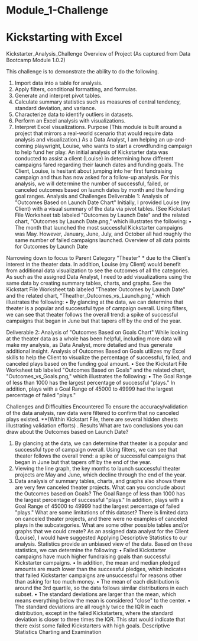 # Module_1-Challenge
# Kickstarting with Excel

Kickstarter_Analysis_Challenge
Overview of Project
(As captured from Data Bootcamp Module 1.0.2) 

This challenge is to demonstrate the ability to do the following.  
1.	Import data into a table for analysis.
2.	Apply filters, conditional formatting, and formulas.
3.	Generate and interpret pivot tables.
4.	Calculate summary statistics such as measures of central tendency, standard deviation, and variance.
5.	Characterize data to identify outliers in datasets.
6.	Perform an Excel analysis with visualizations.
7.	Interpret Excel visualizations.
Purpose
(This module is built around a project that mirrors a real-world scenario that would require data analysis and visualization.)
As a Data Analyst, I am helping an up-and-coming playwright, Louise, who wants to start a crowdfunding campaign to help fund her play. An initial analysis of Kickstarter data was conducted to assist a client (Louise) in determining how different campaigns fared regarding their launch dates and funding goals. The Client, Louise, is hesitant about jumping into her first fundraising campaign and thus has now asked for a follow-up analysis.
For this analysis, we will determine the number of successful, failed, or canceled outcomes based on launch dates by month and the funding goal ranges.
Analysis and Challenges
Deliverable 1: Analysis of "Outcomes Based on Launch Date Chart"
Initially, I provided Louise (my Client) with a visual summary of the data via pivot tables. (See Kickstart File Worksheet tab labeled "Outcomes by Launch Date" and the related chart, "Outcomes by Launch Date.png," which illustrates the following: 
•	The month that launched the most successful Kickstarter campaigns was May. However, January, June, July, and October all had roughly the same number of failed campaigns launched.
Overview of all data points for Outcomes by Launch Date 
 
Narrowing down to focus to Parent Category "Theater" * due to the Client's interest in the theater data.
In addition, Louise (my Client) would benefit from additional data visualization to see the outcomes of all the categories. As such as the assigned Data Analyst, I need to add visualizations using the same data by creating summary tables, charts, and graphs.
See the Kickstart File Worksheet tab labeled "Theater Outcomes by Launch Date" and the related chart, "Theather_Outcomes_vs_Launch.png," which illustrates the following:
•	By glancing at the data, we can determine that theater is a popular and successful type of campaign overall. Using filters, we can see that theater follows the overall trend: a spike of successful campaigns that began in June but that tapers off by the end of the year. 
 
Deliverable 2: Analysis of "Outcomes Based on Goals Chart"
While looking at the theater data as a whole has been helpful, including more data will make my analysis, as Data Analyst, more detailed and thus generate additional insight. Analysis of Outcomes Based on Goals utilizes my Excel skills to help the Client to visualize the percentage of successful, failed, and canceled plays based on the funding goal amount.
•	See the Kickstart File Worksheet tab labeled "Outcomes Based on Goals" and the related chart, "Outcomes_vs_Goals.png," which illustrates the following:
•	The Goal Range of less than 1000 has the largest percentage of successful "plays." In addition, plays with a Goal Range of 45000 to 49999 had the largest percentage of failed "plays."
 
Challenges and Difficulties Encountered
To ensure the accuracy/validation of the data analysis, raw data were filtered to confirm that no canceled plays existed. **(Within Kickstart File, there are several hidden sheets illustrating validation efforts) .
Results
What are two conclusions you can draw about the Outcomes based on Launch Date?
1.	By glancing at the data, we can determine that theater is a popular and successful type of campaign overall. Using filters, we can see that theater follows the overall trend: a spike of successful campaigns that began in June but that tapers off by the end of the year. 
1.	Viewing the line graph, the key months to launch successful theater projects are May and June, which decline through the end of the year.
2.	Data analysis of summary tables, charts, and graphs also shows there are very few canceled theater projects.
What can you conclude about the Outcomes based on Goals?
The Goal Range of less than 1000 has the largest percentage of successful "plays." In addition, plays with a Goal Range of 45000 to 49999 had the largest percentage of failed "plays."
What are some limitations of this dataset?
There is limited data on canceled theater projects, and there were no examples of canceled plays in the subcategories.
What are some other possible tables and/or graphs that we could create?
As an assigned data analyst for the Client (Louise), I would have suggested Applying Descriptive Statistics to our analysis. Statistics provide an unbiased view of the data. Based on these statistics, we can determine the following:
•	Failed Kickstarter campaigns have much higher fundraising goals than successful Kickstarter campaigns.
•	In addition, the mean and median pledged amounts are much lower than the successful pledges, which indicates that failed Kickstarter campaigns are unsuccessful for reasons other than asking for too much money.
•	 The mean of each distribution is around the 3rd quartile, so the data follows similar distributions in each subset.
•	The standard deviations are larger than the mean, which means everything below the mean is considered "close" to the center.
•	The standard deviations are all roughly twice the IQR in each distribution, except in the failed Kickstarters, where the standard deviation is closer to three times the IQR. This stat would indicate that there exist some failed Kickstarters with high goals.
Descriptive Statistics Charting and Examination
 
